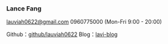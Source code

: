 ### Lance Fang


lauviah0622@gmail.com
0960775000 (Mon-Fri  9:00 - 20:00)

Github：[github/lauviah0622](https://github.com/lauviah0622) 
Blog：[lavi-blog](https://lavi-blog.vercel.app/)


